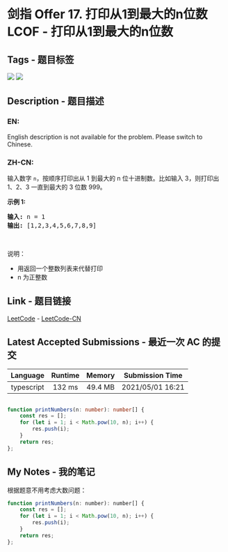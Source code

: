
# 剑指 Offer 17. 打印从1到最大的n位数 LCOF - 打印从1到最大的n位数

## Tags - 题目标签

 <img src="https://img.shields.io/badge/Array-数组-blue.svg">   <img src="https://img.shields.io/badge/Math-数学-blue.svg">  


## Description - 题目描述

### EN:
English description is not available for the problem. Please switch to Chinese.

### ZH-CN:
<p>输入数字 <code>n</code>，按顺序打印出从 1 到最大的 n 位十进制数。比如输入 3，则打印出 1、2、3 一直到最大的 3 位数 999。</p>

<p><strong>示例 1:</strong></p>

<pre><strong>输入:</strong> n = 1
<strong>输出:</strong> [1,2,3,4,5,6,7,8,9]
</pre>

<p>&nbsp;</p>

<p>说明：</p>

<ul>
	<li>用返回一个整数列表来代替打印</li>
	<li>n 为正整数</li>
</ul>



## Link - 题目链接

[LeetCode](https://leetcode.com/problems/da-yin-cong-1dao-zui-da-de-nwei-shu-lcof/description/)  -  [LeetCode-CN](https://leetcode.cn/problems/da-yin-cong-1dao-zui-da-de-nwei-shu-lcof/description/)
## Latest Accepted Submissions - 最近一次 AC 的提交


| Language | Runtime | Memory | Submission Time |
|:---:|:---:|:---:|:---:|
| typescript  | 132 ms | 49.4 MB | 2021/05/01 16:21 |

```typescript

function printNumbers(n: number): number[] {
    const res = [];
    for (let i = 1; i < Math.pow(10, n); i++) {
        res.push(i);
    }
    return res;
};

```
## My Notes - 我的笔记


根据题意不用考虑大数问题：
```javascript
function printNumbers(n: number): number[] {
    const res = [];
    for (let i = 1; i < Math.pow(10, n); i++) {
        res.push(i);
    }
    return res;
};
```

